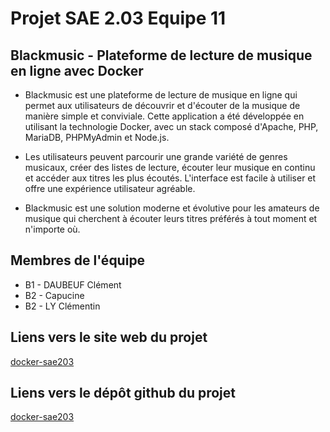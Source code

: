 # Projet SAE 2.03 Equipe 11

## Blackmusic - Plateforme de lecture de musique en ligne avec Docker

- Blackmusic est une plateforme de lecture de musique en ligne qui permet aux utilisateurs de découvrir et d'écouter de la musique de manière simple et conviviale. Cette application a été développée en utilisant la technologie Docker, avec un stack composé d'Apache, PHP, MariaDB, PHPMyAdmin et Node.js.

- Les utilisateurs peuvent parcourir une grande variété de genres musicaux, créer des listes de lecture, écouter leur musique en continu et accéder aux titres les plus écoutés. L'interface est facile à utiliser et offre une expérience utilisateur agréable.

- Blackmusic est une solution moderne et évolutive pour les amateurs de musique qui cherchent à écouter leurs titres préférés à tout moment et n'importe où.

## Membres de l'équipe

- B1 - DAUBEUF Clément
- B2 -         Capucine
- B2 - LY      Clémentin

## Liens vers le site web du projet

[docker-sae203](https://daudeuf.github.io/docker-sae203/)

## Liens vers le dépôt github du projet

[docker-sae203](https://github.com/daudeuf/docker-sae203)
